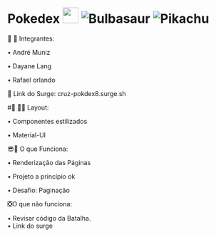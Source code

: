 # Pokedex  <img src='https://upload.wikimedia.org/wikipedia/commons/thumb/5/53/Pok%C3%A9_Ball_icon.svg/1026px-Pok%C3%A9_Ball_icon.svg.png' width='35px'/> <img alt='Bulbasaur' src='https://github.com/TheArtificial/pokemon-icons/blob/master/_icons/PNG/1x/001-bulbasaur-shiny.png?raw=true'/> <img alt='Pikachu' src='https://github.com/TheArtificial/pokemon-icons/blob/master/_icons/PNG/1x/025-pikachu.png?raw=true' />

🙋 🙅 Integrantes:

•	André Muniz

•	Dayane Lang

•	Rafael orlando


🔗 Link do Surge: cruz-pokdex8.surge.sh


#🎨 🧑‍🎨 Layout:

•	Componentes estilizados

•	Material-UI

😎🌟 O que Funciona:

•	Renderização das Páginas

•	Projeto a princípio ok

•	Desafio: Paginação

❎O que não funciona:

•	Revisar código da Batalha.	
•	Link do surge 

